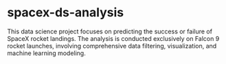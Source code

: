 # spacex-ds-analysis
This data science project focuses on predicting the success or failure of SpaceX rocket landings. The analysis is conducted exclusively on Falcon 9 rocket launches, involving comprehensive data filtering, visualization, and machine learning modeling.
